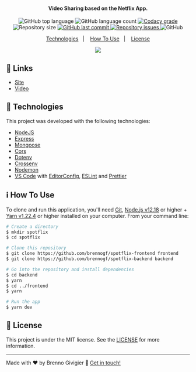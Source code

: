 <h4 align="center">
  Video Sharing based on the Netflix App.
</h4>
<p align="center">
  <img alt="GitHub top language" src="https://img.shields.io/github/languages/top/brennogf/spotflix-backend.svg">

  <img alt="GitHub language count" src="https://img.shields.io/github/languages/count/brennogf/spotflix-backend.svg">

  <a href="https://www.codacy.com/app/brennogf/spotflix-backend?utm_source=github.com&amp;utm_medium=referral&amp;utm_content=brennogf/spotflix-backend&amp;utm_campaign=Badge_Grade">
    <img alt="Codacy grade" src="https://img.shields.io/codacy/grade/e4cc1482460841bdaa99c2e75e01f0bc.svg">
  </a>

  <img alt="Repository size" src="https://img.shields.io/github/repo-size/brennogf/spotflix-backend.svg">
  <a href="https://github.com/brenngof/spotflix-backend/commits/master">
    <img alt="GitHub last commit" src="https://img.shields.io/github/last-commit/brennogf/spotflix-backend.svg">
  </a>

  <a href="https://github.com/brennogf/spotflix-backend/issues">
    <img alt="Repository issues" src="https://img.shields.io/github/issues/brennogf/spotflix-backend.svg">
  </a>

  <img alt="GitHub" src="https://img.shields.io/github/license/brennogf/spotflix-backend.svg">
</p>

<p align="center">
  <a href="#rocket-technologies">Technologies</a>&nbsp;&nbsp;&nbsp;|&nbsp;&nbsp;&nbsp;
  <a href="#information_source-how-to-use">How To Use</a>&nbsp;&nbsp;&nbsp;|&nbsp;&nbsp;&nbsp;
  <a href="#memo-license">License</a>
</p>

<p align="center">
  <img src="https://i.ibb.co/Jv0pFYs/Sem-t-tulo.png">
</p>

## :link: Links

- [Site](http://spotflix.tk/)
- [Video](https://drive.google.com/file/d/1Ey4Rj4bZckln52HHouvDH3cbgxzsDvmN/preview)

## :rocket: Technologies

This project was developed with the following technologies:

- [NodeJS](https://nodejs.org/en/)
- [Express](https://expressjs.com/pt-br/)
- [Mongoose](https://mongoosejs.com/)
- [Cors](https://github.com/expressjs/cors)
- [Dotenv](https://www.npmjs.com/package/dotenv)
- [Crossenv](https://www.npmjs.com/package/cross-env)
- [Nodemon](https://nodemon.io/)
- [VS Code][vc] with [EditorConfig][vceditconfig], [ESLint][vceslint] and [Prettier][vcprettier]

## :information_source: How To Use

To clone and run this application, you'll need [Git](https://git-scm.com), [Node.js v12.18][nodejs] or higher + [Yarn v1.22.4][yarn] or higher installed on your computer. From your command line:

```bash
# Create a directory
$ mkdir spotflix
$ cd spotflix

# Clone this repository
$ git clone https://github.com/brennogf/spotflix-frontend frontend
$ git clone https://github.com/brennogf/spotflix-backend backend

# Go into the repository and install dependencies
$ cd backend
$ yarn
$ cd ../frontend
$ yarn

# Run the app
$ yarn dev
```

## :memo: License

This project is under the MIT license. See the [LICENSE](https://github.com/brennogf/spotflix-backend/blob/master/LICENSE) for more information.

---

Made with ♥ by Brenno Givigier :wave: [Get in touch!](https://www.linkedin.com/in/brenno-givigier/)

[nodejs]: https://nodejs.org/
[yarn]: https://yarnpkg.com/
[vc]: https://code.visualstudio.com/
[vceditconfig]: https://marketplace.visualstudio.com/items?itemName=EditorConfig.EditorConfig
[vceslint]: https://marketplace.visualstudio.com/items?itemName=dbaeumer.vscode-eslint
[vcprettier]: https://marketplace.visualstudio.com/items?itemName=esbenp.prettier-vscode

